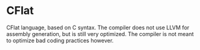 # CFlat
CFlat language, based on C syntax. The compiler does not use LLVM for assembly generation, but is still very optimized. The compiler is not meant to optimize bad coding practices however.
